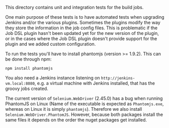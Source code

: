 ﻿This directory contains unit and integration tests for the build jobs.

One main purpose of these tests is to have automated tests when upgrading Jenkins and/or the
various plugins. Sometimes the plugins modify the way they store the information in the job
config files. This is problematic if the Job DSL plugin hasn't been updated yet for the new
version of the plugin, or in the cases where the Job DSL plugin doesn't provide support for
the plugin and we added custom configuration.

To run the tests you'll have to install phantomjs (version >= 1.9.2). This can be done through
npm:

    npm install phantomjs

You also need a Jenkins instance listening on `http://jenkins-vm.local:8080`, e.g. a virtual
machine with Jenkins installed, that has the groovy jobs created.

The current version of `Selenium.WebDriver` (2.45.0) has a bug when running PhantomJS on Linux
(Name of the executable is expected as `Phantomjs.exe`, whereas on Linux it is simply `phantomjs`).
Therefore we also install `Selenium.WebDriver.PhantomJS`. However, because both packages
install the same files it depends on the order the nuget packages get installed.